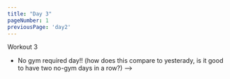```yaml
---
title: "Day 3"
pageNumber: 1
previousPage: 'day2'
---
```


Workout 3

- No gym required day!! (how does this compare to yesterady, is it good to have two no-gym days in a row?) -->
